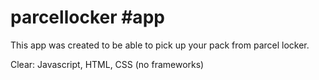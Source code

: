 # parcellocker #app

This app was created to be able to pick up your pack from parcel locker.

Clear: Javascript, HTML, CSS (no frameworks)
